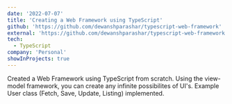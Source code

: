```yaml
---
date: '2022-07-07'
title: 'Creating a Web Framework using TypeScript'
github: 'https://github.com/dewanshparashar/typescript-web-framework'
external: 'https://github.com/dewanshparashar/typescript-web-framework'
tech:
  - TypeScript
company: 'Personal'
showInProjects: true
---
```


Created a Web Framework using TypeScript from scratch. Using the view-model framework, you can create any infinite possibilites of UI's. Example User class (Fetch, Save, Update, Listing) implemented.
